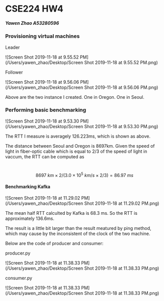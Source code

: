 #  CSE224 HW4

##### Yawen Zhao A53280596

### Provisioning virtual machines

Leader

![Screen Shot 2019-11-18 at 9.55.52 PM](/Users/yawen_zhao/Desktop/Screen Shot 2019-11-18 at 9.55.52 PM.png)

Follower

![Screen Shot 2019-11-18 at 9.56.06 PM](/Users/yawen_zhao/Desktop/Screen Shot 2019-11-18 at 9.56.06 PM.png)

Above are the two instance I created. One in Oregon. One in Seoul.



### Performing basic benchmarking

![Screen Shot 2019-11-18 at 9.53.30 PM](/Users/yawen_zhao/Desktop/Screen Shot 2019-11-18 at 9.53.30 PM.png)


The RTT I measure is averagely 126.223ms, which is shown as above. 

The distance between Seoul and Oregon is 8697km. Given the speed of light in fiber-optic cable which is equal to 2/3 of the speed of light in vaccum, the RTT can be computed as 

​                                             $$8697\:km \times 2 / (3.0\times10^5\:km/s \times 2/3)=86.97\:ms$$



#### Benchmarking Kafka

![Screen Shot 2019-11-18 at 11.29.02 PM](/Users/yawen_zhao/Desktop/Screen Shot 2019-11-18 at 11.29.02 PM.png)

The mean half RTT calculted by Kafka is 68.3 ms. So the RTT is approximately 136.6ms. 

The result is a little bit larger than the result meatured by ping method, which may cause by the inconsistent of the clock of the two machine.

Below are the code of producer and consumer:

producer.py

![Screen Shot 2019-11-18 at 11.38.33 PM](/Users/yawen_zhao/Desktop/Screen Shot 2019-11-18 at 11.38.33 PM.png)

consumer.py

![Screen Shot 2019-11-18 at 11.38.33 PM](/Users/yawen_zhao/Desktop/Screen Shot 2019-11-18 at 11.38.33 PM.png)